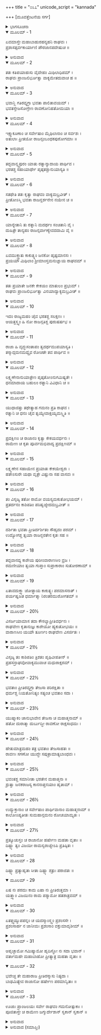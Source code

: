 +++
title = "೦೩೭"
unicode_script = "kannada"

+++
[ಮೂವತ್ತೆಂಟನೆಯ ಸರ್ಗ]



<details><summary>ಭಾಗಸೂಚನಾ</summary>

ಶ್ರೀರಾಮನು ಜನಕರಾಜ, ಯುಧಾಜಿತ್ತು, ಪ್ರತರ್ದನರೇ ಮೊದಲಾದ ರಾಜರ ಬೀಳ್ಕೊಡಿಗೆ
</details>

<details open><summary>ಮೂಲಮ್ - 1</summary>

ಏವಮಾಸ್ತೇ ಮಹಾಬಾಹುರಹನ್ಯಹನಿ ರಾಘವಃ ।  
ಪ್ರಶಾಸತ್ಸರ್ವಕಾರ್ಯಾಣಿ ಪೌರಜಾನಪದೇಷುಚ ॥
</details>

<details><summary>ಅನುವಾದ</summary>

ಮಹಾಬಾಹು ಶ್ರೀರಘುನಾಥನು ಹೀಗೆ ಪ್ರತಿದಿನವೂ ರಾಜಸಭೆಯಲ್ಲಿ ಪುರಜನರ ಮತ್ತು ದೇಶವಾಸಿಗಳ ಎಲ್ಲ ಕಾರ್ಯಗಳನ್ನು ಪರಾಮರ್ಶಿಸುತ್ತಾ ರಾಜ್ಯಶಾಸನ ಮಾಡುತ್ತಿದ್ದನು.॥1॥
</details>

<details open><summary>ಮೂಲಮ್ - 2</summary>

ತತಃ ಕತಿಪಯಾಹಃಸು ವೈದೇಹಂ ಮಿಥಿಲಾಧಿಪಮ್ ।  
ರಾಘವಃ ಪ್ರಾಂಜಲಿರ್ಭೂತ್ವಾ ವಾಕ್ಯಮೇತದುವಾಚ ಹ ॥
</details>

<details><summary>ಅನುವಾದ</summary>

ಅನಂತರ ಕೆಲವು ದಿನ ಕಳೆದಾಗ ಶ್ರೀರಾಮನ ಮಿಥಿಲೇಶರಾಜಾ ಜನಕನಿಗೆ ಕೈಮುಗಿದು ಹೀಗೆ ಹೇಳಿದನು.॥2॥
</details>

<details open><summary>ಮೂಲಮ್ - 3</summary>

ಭವಾನ್ಹಿ ಗತಿರವ್ಯಗ್ರಾ ಭವತಾ ಪಾಲಿತಾವಯಮ್ ।  
ಭವತಸ್ತೇಜಸೋಗ್ರೇಣ ರಾವಣೋನಿಹತೋಮಯಾ ॥
</details>

<details><summary>ಅನುವಾದ</summary>

ಮಹಾರಾಜರೇ! ನೀವು ನನಗೆ ಏಕಮಾತ್ರ ಆಶ್ರಯರಾಗಿದ್ದೀರಿ. ನೀವು ಸದಾ ನಮ್ಮ ಲಾಲನೆ-ಪಾಲನೆ ಮಾಡಿರುವಿರಿ. ನಿಮ್ಮ ಹೆಚ್ಚಿದ ತೇಜದಿಂದಲೇ ನಾನು ರಾವಣನನ್ನು ವಧಿಸಿದೆ.॥3॥
</details>

<details open><summary>ಮೂಲಮ್ - 4</summary>

ಇಕ್ಷ್ವಾಕೂಣಾಂ ಚ ಸರ್ವೇಷಾಂ ಮೈಥಿಲಾನಾಂ ಚ ಸರ್ವಶಃ ।  
ಅತುಲಾಃ ಪ್ರೀತಯೋ ರಾಜನ್ಸಂಬಂಧಕಪುರೋಗಮಾಃ ॥
</details>

<details><summary>ಅನುವಾದ</summary>

ರಾಜರೇ! ಸಮಸ್ತ ಇಕ್ಷ್ವಾಕುವಂಶೀ ಮತ್ತು ಮೈಥಿಲರಾಜರ ಪರಸ್ಪರ ಸಂಬಂಧದಿಂದ ಎಲ್ಲ ಪ್ರಕಾರ ದಿಂದ ಬೆಳೆದ ಪ್ರೇಮಕ್ಕೆ ಎಣೆಯೇ ಇಲ್ಲ.॥4॥
</details>

<details open><summary>ಮೂಲಮ್ - 5</summary>

ತದ್ಭವಾನ್ಸ್ವ್ವಪುರಂ ಯಾತು ರತ್ನಾನ್ಯಾದಾಯ ಪಾರ್ಥಿವ ।  
ಭರತಶ್ಚ ಸಹಾಯಾರ್ಥೇ ಪೃಷ್ಠತಶ್ಚಾನುಯಾಸ್ಯತಿ ॥
</details>

<details><summary>ಅನುವಾದ</summary>

ಪಾರ್ಥಿವನೇ! ಇನ್ನು ನಾವು ನೀಡಿದ ಉಡುಗೊರೆಯಾಗಿ ಅರ್ಪಿಸಿದ ಮಣಿ-ರತ್ನಾದಿಗಳನ್ನು ಸ್ವೀಕರಿಸಿ, ನಿಮ್ಮ ರಾಜಧಾನಿಗೆ ನಿಮ್ಮ ರಾಜಧಾನಿಗೆ ಪ್ರಯಾಣ ಬೆಳೆಸಬಹುದು. ಭರತ-ಶತ್ರುಘ್ನರೂ ನಿಮ್ಮ ಸಹಾಯಕರಾಗಿ ನಿಮ್ಮೊಂದಿಗೆ ಬರುವರು.॥5॥
</details>

<details open><summary>ಮೂಲಮ್ - 6</summary>

ಸತಥೇತಿ ತತಃ ಕೃತ್ವಾ ರಾಘವಂ ವಾಕ್ಯಮಬ್ರವೀತ್ ।  
ಪ್ರೀತೋಽಸ್ಮಿ ಭವತಾ ರಾಜನ್ದರ್ಶನೇನ ನಯೇನ ಚ ॥
</details>

<details><summary>ಅನುವಾದ</summary>

ಆಗ ಜನಕನು ಹಾಗೆಯೇ ಆಗಲಿ ಎಂದು ಹೇಳಿ ಶ್ರೀರಾಮನಲ್ಲಿ ಹೇಳಿದನು - ರಾಜಾ ! ನಾನು ನಿನ್ನ ದರ್ಶನ ಹಾಗೂ ನ್ಯಾಯಯುಕ್ತ ವ್ಯವಹಾರದಿಂದ ಬಹಳ ಸಂತಸಗೊಂಡಿರುವೆ.॥6॥
</details>

<details open><summary>ಮೂಲಮ್ - 7</summary>

ಯಾನ್ಯೇತಾನಿ ತು ರತ್ನಾನಿ ಮದರ್ಥಂ ಸಂಚಿತಾನಿ ವೈ ।  
ದುಹಿತ್ರೇ ತಾನ್ಯಹಂ ರಾಜನ್ಸರ್ವಾಣ್ಯೇವದದಾಮಿ ವೈ ॥
</details>

<details><summary>ಅನುವಾದ</summary>

ನೀನು ನನಗಾಗಿ ಕೊಟ್ಟಿರುವ ರತ್ನಾದಿಗಳನ್ನು ನಾನು ನಿಮ್ಮ ಸೀತೆಯೇ ಆದಿ ಪುತ್ರಿಯರಿಗೆ ಕೊಡುವೆನು.॥7॥
</details>

<details open><summary>ಮೂಲಮ್ - 8</summary>

ಏವಮುಕ್ತ್ವಾತು ಕಾಕುತ್ಸ್ಥಂ ಜನಕೋ ಹೃಷ್ಟಮಾನಸಃ ।  
ಪ್ರಯಯೌ ಮಿಥಿಲಾಂ ಶ್ರೀಮಾಂಸ್ತಮನುಜ್ಞಾಯ ರಾಘವಮ್ ॥
</details>

<details><summary>ಅನುವಾದ</summary>

ಶ್ರೀರಾಮನಲ್ಲಿ ಹೀಗೆ ಹೇಳಿ ಶ್ರೀಮಾನ್ ಜನಕನು ಆನಂದದಿಂದ ಅವನ ಅನುಮತಿ ಪಡೆದು ಮಿಥಿಲೆಗೆ ಪ್ರಯಾಣ ಮಾಡಿದನು.॥8॥
</details>

<details open><summary>ಮೂಲಮ್ - 9</summary>

ತತಃ ಪ್ರಯಾತೇ ಜನಕೇ ಕೇಕಯಂ ಮಾತುಲಂ ಪ್ರಭುಮ್ ।  
ರಾಘವಃ ಪ್ರಾಂಜಲಿರ್ಭೂತ್ವಾ ವಿನಯಾದ್ವಾಕ್ಯಮಬ್ರವೀತ್ ॥
</details>

<details><summary>ಅನುವಾದ</summary>

ಜನಕನು ತೆರಳಿದ ಬಳಿಕ ಶ್ರೀರಘುನಾಥನು ತನ್ನ ಮಾವ ಮಹಾಸಾಮರ್ಥ್ಯಶಾಲಿ ಕೇಕೇಯ ನರೇಶ ಯುಧಾ ಜಿತ್ತುವಿನಲ್ಲಿ ಕೈಮುಗಿದು ವಿನಯದಿಂದ ಹೇಳಿದನು.॥9॥
</details>

<details open><summary>ಮೂಲಮ್ - 10</summary>

ಇದಂ ರಾಜ್ಯಮಹಂ ಚೈವ ಭರತಶ್ಚ ಸಲಕ್ಷಣಃ ।  
ಆಯತ್ತಸ್ತ್ವಂ ಹಿ ನೋ ರಾಜನ್ಗತಿಶ್ಚ ಪುರುಷರ್ಷಭ ॥
</details>

<details><summary>ಅನುವಾದ</summary>

ರಾಜರೇ! ಪುರುಷಪ್ರವರ! ಈ ರಾಜ್ಯ, ನಾನು, ಭರತ, ಲಕ್ಷ್ಮಣ, ಶತ್ರುಘ್ನ ಎಲ್ಲರೂ ನಿಮ್ಮ ಅಧೀನರಾಗಿದ್ದೇವೆ. ನೀವೇ ನಮ್ಮ ಆಶ್ರಯನಾಗಿರುವಿರಿ.॥10॥
</details>

<details open><summary>ಮೂಲಮ್ - 11</summary>

ರಾಜಾ ಹಿ ವೃದ್ಧಃಸಂತಾಪಂ ತ್ವದರ್ಥಮುಪಯಾಸ್ಯತಿ ।  
ತಸ್ಮಾದ್ಗಮನಮದ್ಯೈವ ರೋಚತೇ ತವ ಪಾರ್ಥಿವ ॥
</details>

<details><summary>ಅನುವಾದ</summary>

ಮಹಾರಾಜ ಕೇಕೇಯನರೇಶ ವೃದ್ಧರಾಗಿದ್ದಾರೆ. ಅವರು ನಿಮ್ಮ ಕುರಿತು ಚಿಂತಿತರಾಗಿರಬಹುದು. ಅದರಿಂದ ಪೃಥಿವಿನಾಥನೇ! ನೀವು ಇಂದೇ ಹೊರಡುವುದು ನನಗೆ ಒಳ್ಳೆಯದೆನಿಸುತ್ತದೆ.॥11॥
</details>

<details open><summary>ಮೂಲಮ್ - 12</summary>

ಲಕ್ಷ್ಮಣೇನಾನುಯಾತ್ರೇಣ ಪೃಷ್ಠತೋಽನುಗಮಿಷ್ಯತೇ ।  
ಧನಮಾದಾಯ ಬಹುಲಂ ರತ್ನಾನಿ ವಿವಿಧಾನಿ ಚ ॥
</details>

<details><summary>ಅನುವಾದ</summary>

ತಾವು ಹೇರಳ ಧನ-ರತ್ನಾದಿಗಳನ್ನು ತೆಗೆದುಕೊಂಡು ಹೊರಡಿರಿ. ಮಾರ್ಗದಲ್ಲಿ ಸಹಾಯಕ್ಕಾಗಿ ಲಕ್ಷ್ಮಣನು ನಿಮ್ಮ ಜೊತೆಗೆ ಬರುವನು.॥12॥
</details>

<details open><summary>ಮೂಲಮ್ - 13</summary>

ಯುಧಾಜಿತ್ತು ತಥೇತ್ಯಾಹ ಗಮನಂ ಪ್ರತಿ ರಾಘವ ।  
ರತ್ನಾನಿ ಚ ಧನಂ ಚೈವ ತ್ವಯ್ಯೇವಾಕ್ಷಯ್ಯಮಸ್ತ್ವಿತಿ ॥
</details>

<details><summary>ಅನುವಾದ</summary>

ಆಗ ಯುಧಾಜಿತ್ತು ‘ತಥಾಸ್ತು’ ಎಂದು ಹೇಳಿ ರಾಮಚಂದ್ರನ ಮಾತನ್ನು ಮನ್ನಿಸಿ. ರಘುನಂದನ! ಈ ರತ್ನ, ಧನವೆಲ್ಲ ನಿನ್ನ ಬಳಿಯಲ್ಲೇ ಅಕ್ಷಯರೂಪವಾಗಿ ಇರಲಿ.॥13॥
</details>

<details open><summary>ಮೂಲಮ್ - 14</summary>

ಪ್ರದಕ್ಷಿಣಂ ಚ ರಾಜಾನಂ ಕೃತ್ವಾ ಕೇಕಯವರ್ಧನಃ ।  
ರಾಮೇಣ ಚ ಕೃತಃ ಪೂರ್ವಮಭಿವಾದ್ಯ ಪ್ರದಕ್ಷಿಣಮ್ ॥
</details>

<details><summary>ಅನುವಾದ</summary>

ಮತ್ತೆ ಮೊದಲಿಗೆ ಶ್ರೀರಘುನಾಥನು ಪ್ರೇಮದಿಂದ ತನ್ನ ಮಾವನಿಗೆ ಪ್ರದಕ್ಷಿಣೆ ಮಾಡಿದನು, ಬಳಿಕ ಕೇಕೆಯ ಕುಲವರ್ಧನ ರಾಜಕುಮಾರ ಯುಧಾಜಿತೂ ಕೂಡ ಶ್ರೀರಾಮನ ಪ್ರದಕ್ಷಿಣೆ ಮಾಡಿದನು.॥14॥
</details>

<details open><summary>ಮೂಲಮ್ - 15</summary>

ಲಕ್ಷ್ಮಣೇನ ಸಹಾಯೇನ ಪ್ರಯಾತಃ ಕೇಕಯೇಶ್ವರಃ ।  
ಹತೇಽಸುರೇ ಯಥಾ ವೃತ್ರೇ ವಿಷ್ಣುನಾ ಸಹ ವಾಸವಃ ॥
</details>

<details><summary>ಅನುವಾದ</summary>

ಬಳಿಕ ಕೇಕೆಯರಾಜನು ಲಕ್ಷ್ಮಣನೊಂದಿಗೆ, ವೃತ್ರಾಸುರನನ್ನು ವಧಿಸಿ ಇಂದ್ರನು ಭಗವಾನ್ ವಿಷ್ಣುವಿನೊಂದಿಗೆ ಅಮರಾವತಿಯ ಯಾತ್ರೆ ಮಾಡಿದಂತೆ, ತನ್ನ ದೇಶಕ್ಕೆ ಹೊರಟನು.॥15॥
</details>

<details open><summary>ಮೂಲಮ್ - 16</summary>

ತಂ ವಿಸೃಜ್ಯ ತತೋ ರಾಮೋ ವಯಸ್ಯಮಕುತೋಭಯಮ್ ।  
ಪ್ರತರ್ದನಂ ಕಾಶಿಪತಿಂ ಪರಿಷ್ವಜ್ಯೇದಮಬ್ರವೀತ್ ॥
</details>

<details><summary>ಅನುವಾದ</summary>

ಮಾವನನ್ನು ಬೀಳ್ಕೊಟ್ಟು ಶ್ರೀರಾಮನು ಯಾರಿಗೂ ಹೆದರದೇ ಇರುವ ತನ್ನ ಮಿತ್ರ ಕಾಶೀರಾಜ ಪ್ರತರ್ದನನನ್ನು ಆಲಿಂಗಿಸಿಕೊಂಡು ಹೇಳಿದನು.॥16॥
</details>

<details open><summary>ಮೂಲಮ್ - 17</summary>

ದರ್ಶಿತಾ ಭವತಾ ಪ್ರೀತಿರ್ದರ್ಶಿತಂ ಸೌಹೃದಂ ಪರಮ್ ।  
ಉದ್ಯೋಗಶ್ಚ ತ್ವಯಾ ರಾಜನ್ಭರತೇನ ಕೃತಃ ಸಹ ॥
</details>

<details><summary>ಅನುವಾದ</summary>

ರಾಜಾ! ನೀವು ಪಟ್ಟಾಭಿಷೇಕದ ಕಾರ್ಯದಲ್ಲಿ ಭರತನೊಂದಿಗೆ ಪೂರ್ಣ ಸಹಕಾರ ಕೊಟ್ಟಿರುವಿ. ಹೀಗೆ ಮಾಡಿ ತಮ್ಮಲ್ಲಿರುವ ಮಹಾಪ್ರೇಮ - ಸೌಹಾರ್ದದ ಪರಿಚಯ ಕೊಟ್ಟಿರುವಿ.॥17॥
</details>

<details open><summary>ಮೂಲಮ್ - 18</summary>

ತದ್ಭವಾನದ್ಯ ಕಾಶೇಯ ಪುರೀಂವಾರಾಣಸೀಂ ವ್ರಜ ।  
ರಮಣೀಯಾಂ ತ್ವಯಾ ಗುಪ್ತಾಂ ಸುಪ್ರಾಕಾರಾಂ ಸುತೋರಣಾಮ್ ॥
</details>

<details><summary>ಅನುವಾದ</summary>

ಕಾಶಿರಾಜನೇ! ಈಗ ನೀನು ಸುಂದರ ಪ್ರಾಕಾರ ಹಾಗೂ ಮನೋಹರ ದ್ವಾರಗಳಿಂದ ಸುಶೋಭಿತವಾದ, ನಿನ್ನಿಂದಲೇ ರಕ್ಷಿತವಾದ ರಮಣೀಯ ವಾರಾಣಾಸೀ ಪುರಿಗೆ ದಯಮಾಡಿಸಿರಿ.॥18॥
</details>

<details open><summary>ಮೂಲಮ್ - 19</summary>

ಏತಾವದುಕ್ತ್ವಾ ಚೋತ್ಥಾಯ ಕಾಕುತ್ಸ್ಥಃ ಪರಮಾಸನಾತ್ ।  
ಪರ್ಯಷ್ವಜತ ಧರ್ಮಾತ್ಮಾ ನಿರಂತರಮುರೋಗತಮ್ ॥
</details>

<details><summary>ಅನುವಾದ</summary>

ಹೀಗೆ ಹೇಳಿ ಧರ್ಮಾತ್ಮಾ ಶ್ರೀರಾಮನು ತನ್ನ ಆಸನದಿಂದ ಎದ್ದು ಪ್ರತರ್ದನನನ್ನು ಪುನಃ ಗಾಢವಾಗಿ ಆಲಿಂಗಿಸಿಕೊಂಡನು.॥19॥
</details>

<details open><summary>ಮೂಲಮ್ - 20½</summary>

ವಿಸರ್ಜಯಾಮಾಸ ತದಾ ಕೌಸಲ್ಯಾಪ್ರೀತಿವರ್ಧನಃ ।  
ರಾಘವೇಣ ಕೃತಾನುಜ್ಞಃ ಕಾಶೇಯೋ ಹ್ಯಕುತೋಭಯಃ ॥  
ವಾರಾಣಸೀಂ ಯಯೌ ತೂರ್ಣಂ ರಾಘವೇಣ ವಿಸರ್ಜಿತಃ ।
</details>

<details><summary>ಅನುವಾದ</summary>

ಹೀಗೆ ಕೌಸಲ್ಯಾನಂದವರ್ಧನ ಶ್ರೀರಾಮನು ಆಗ ಕಾಶೀರಾಜನನ್ನು ಬೀಳ್ಕೊಟ್ಟನು. ಶ್ರೀರಘುನಾಥನ ಅನುಮತಿ ಪಡೆದು ನಿರ್ಭಯ ನಾದ ಕಾಶಿರಾಜನು ಕೂಡಲೇ ವಾರಣಾಸಿಗೆ ತೆರಳಿದನು.॥20½॥
</details>

<details open><summary>ಮೂಲಮ್ - 21½</summary>

ವಿಸೃಜ್ಯ ತಂ ಕಾಶಿಪತಿಂ ತ್ರಿಶತಂ ಪೃಥಿವೀಪತೀನ್ ॥  
ಪ್ರಹಸನ್ರಾಘವೋವಾಕ್ಯಮುವಾಚ ಮಧುರಾಕ್ಷರಮ್ ।
</details>

<details><summary>ಅನುವಾದ</summary>

ಕಾಶಿರಾಜನನ್ನು ಕಳಿಸಿಕೊಟ್ಟು ಶ್ರೀರಘುನಾಥನು ನಗುತ್ತಾ ಇತರ ಮುನ್ನೂರು ರಾಜರಲ್ಲಿ ಮಧುರವಾಗಿ ನುಡಿದನು.॥21½॥
</details>

<details open><summary>ಮೂಲಮ್ - 22½</summary>

ಭವತಾಂ ಪ್ರೀತಿರವ್ಯಗ್ರಾ ತೇಜಸಾ ಪರಿರಕ್ಷಿತಾ ॥  
ಧರ್ಮಶ್ಚ ನಿಯತೋನಿತ್ಯಂ ಸತ್ಯಂಚ ಭವತಾಂ ಸದಾ ।
</details>

<details><summary>ಅನುವಾದ</summary>

ನನ್ನ ಮೇಲೆ ನಿಮ್ಮ ಪ್ರೀತಿಯು ಅವಿಚಲವಾಗಿದೆ. ನಿಮ್ಮ ತೇಜಸ್ಸಿನಿಂದಲೇ ಅದು ರಕ್ಷಿಸಲ್ಪಟ್ಟಿದೆ. ಧರ್ಮ ಮತ್ತು ಸತ್ಯಗಳು ನಿಮ್ಮಲ್ಲಿ ನಿತ್ಯನಿರಂತರವಾಗಿ ವಾಸಮಾಡಿಕೊಂಡಿವೆ.॥22½॥
</details>

<details open><summary>ಮೂಲಮ್ - 23½</summary>

ಯುಷ್ಮಾಕಂ ಚಾನುಭಾವೇನ ತೇಜಸಾ ಚ ಮಹಾತ್ಮನಾಮ್ ॥  
ಹತೋ ದುರಾತ್ಮಾ ದುರ್ಬುದ್ಧೀ ರಾವಣೋ ರಾಕ್ಷಸಾಧಮಃ ।
</details>

<details><summary>ಅನುವಾದ</summary>

ನಿಮ್ಮಂತಹ ಮಹಾ ಪುರುಷರ ಪ್ರಭಾವ, ತೇಜದಿಂದಲೇ, ದುರ್ಬುದ್ಧಿ, ದುರಾತ್ಮಾ ರಾಕ್ಷಸಾಧಮ ರಾವಣನನ್ನು ನಾನು ವಧಿಸುವಂತಾಯಿತು.॥23½॥
</details>

<details open><summary>ಮೂಲಮ್ - 24½</summary>

ಹೇತುಮಾತ್ರಮಹಂ ತತ್ರ ಭವತಾಂ ತೇಜಸಾಹತಃ ॥  
ರಾವಣಃ ಸಗಣೋ ಯುದ್ಧೇ ಸಪುತ್ರಾಮಾತ್ಯಬಾಂಧವಃ ।
</details>

<details><summary>ಅನುವಾದ</summary>

ನಾನಾದರೋ ಅವನ ವಧೆಯಲ್ಲಿ ನಿಮಿತ್ತಮಾತ್ರನಾಗಿದ್ದೇನೆ. ನಿಜವಾಗಿ ನಿಮ್ಮ ತೇಜದಿಂದಲೇ ಮಂತ್ರಿ, ಪುತ್ರ, ಬಂಧು-ಬಾಂಧವರೊಂದಿಗೆ ರಾವಣನು ಯುದ್ಧದಲ್ಲಿ ಮಡಿದನು.॥24½॥
</details>

<details open><summary>ಮೂಲಮ್ - 25½</summary>

ಭವಂತಶ್ಚ ಸಮಾನೀತಾ ಭರತೇನ ಮಹಾತ್ಮನಾ ॥  
ಶ್ರುತ್ವಾ ಜನಕರಾಜಸ್ಯ ಕಾನನಾತ್ತನಯಾಂ ಹೃತಾಮ್ ।
</details>

<details><summary>ಅನುವಾದ</summary>

ಕಾಡಿನಲ್ಲಿ ಜನಕನಂದಿನೀ ಸೀತೆಯ ಅಪಹರಣದ ಸಮಾಚಾರ ಕೇಳಿ ಮಹಾತ್ಮಾ ಭರತನು ನಿಮ್ಮನ್ನು ಇಲ್ಲಿಗೆ ಕರೆಸಿದ್ದನು.॥25½॥
</details>

<details open><summary>ಮೂಲಮ್ - 26½</summary>

ಉದ್ಯುಕ್ತಾನಾಂ ಚ ಸರ್ವೇಷಾಂ ಪಾರ್ಥಿವಾನಾಂ ಮಹಾತ್ಮನಾಮ್ ॥  
ಕಾಲೋಽಪ್ಯತೀತಃ ಸುಮಹಾನ್ಗಮನಂ ರೋಚಯಾಮ್ಯತಃ ।
</details>

<details><summary>ಅನುವಾದ</summary>

ಮಹಾಮನಾ ಭೂಪಾಲರಾದ ನೀವೆಲ್ಲರೂ ರಾಕ್ಷಸರ ಮೇಲೆ ಆಕ್ರಮಣ ಮಾಡಲು ಸಿದ್ಧರಾಗಿದ್ದಿರಿ. ಅಂದಿನಿಂದ ಇಂದಿನವರೆಗೆ ನಿಮ್ಮ ಬಹಳ ಸಮಯ ಕಳೆದುಹೋಗಿದೆ. ಆದ್ದರಿಂದ ಈಗ ನೀವು ತಮ್ಮ ನಗರಗಳಿಗೆ ಮರಳಿ ಹೋಗುವುದು ಉಚಿತವೆಂದು ನನಗೆ ತೋರುತ್ತದೆ.॥26½॥
</details>

<details open><summary>ಮೂಲಮ್ - 27½</summary>

ಪ್ರತ್ಯೂಚುಸ್ತಂ ಚ ರಾಜಾನೋ ಹರ್ಷೇಣ ಮಹತಾ ವೃತಾಃ ॥  
ದಿಷ್ಟ್ಯಾ ತ್ವಂ ವಿಜಯೀ ರಾಮಸ್ವರಾಜ್ಯೇಽಪಿ ಪ್ರತಿಷ್ಠಿತಃ ।
</details>

<details><summary>ಅನುವಾದ</summary>

ಆಗ ರಾಜರು ಅತ್ಯಂತ ಹರ್ಷಗೊಂಡು ಶ್ರೀರಾಮಾ! ನೀನು ವಿಜಯಿಯಾಗಿ, ತನ್ನ ರಾಜ್ಯದಲ್ಲಿ ಪ್ರತಿಷ್ಠಿತವಾದುದು ದೊಡ್ಡ ಸೌಭಾಗ್ಯದ ಮಾತಾಗಿದೆ ಎಂದು ಹೇಳಿದರು.॥27½॥
</details>

<details open><summary>ಮೂಲಮ್ - 28</summary>

ದಿಷ್ಟ್ಯಾ ಪ್ರತ್ಯಾಹೃತಾ ಸೀತಾ ದಿಷ್ಟ್ಯಾ ಶತ್ರುಃ ಪರಾಜಿತಃ ॥
</details>

<details open><summary>ಮೂಲಮ್ - 29</summary>

ಏಷ ನಃ ಪರಮಃ ಕಾಮ ಏಷಾ ನಃ ಪ್ರೀತಿರುತ್ತಮಾ ।  
ಯತ್ತ್ವಾಂ ವಿಜಯಿನಂ ರಾಮ ಪಶ್ಯಾಮೋ ಹತಶಾತ್ರವಮ್ ॥
</details>

<details><summary>ಅನುವಾದ</summary>

ನಮ್ಮ ಸೌಭಾಗ್ಯದಿಂದಲೇ ನೀನು ಸೀತೆಯನ್ನು ಮರಳಿ ತಂದು, ಆ ಪ್ರಬಲಶತ್ರುವನ್ನು ಸೋಲಿಸಿದೆ. ಶ್ರೀರಾಮಾ! ಇದೇ ನಮ್ಮ ದೊಡ್ಡ ಮನೋರಥವಾಗಿದೆ ಹಾಗೂ ಇದೇ ನಮಗೆ ಎಲ್ಲಕ್ಕಿಂತ ಮಿಗಿಲಾದ ಸಂತೋಷದ ಮಾತಾಗಿದೆ. ಇಂದು ನಾವು ವಿಜಯಿಯಾದ ನಿನ್ನನ್ನು ನೋಡುತ್ತಿದ್ದೇವೆ ಹಾಗೂ ನಿನ್ನ ಶತ್ರುಗಳೆಲ್ಲ ಕೊಲ್ಲಲ್ಪಟ್ಟಿರುವರು.॥28-29॥
</details>

<details open><summary>ಮೂಲಮ್ - 30</summary>

ಏತತ್ತ್ವಯ್ಯುಪಪನ್ನಂ ಚ ಯದಸ್ಮಾಂಸ್ತ್ವಂ ಪ್ರಶಂಸಸೇ ।  
ಪ್ರಶಂಸಾರ್ಹ ನ ಜಾನೀಮಃ ಪ್ರಶಂಸಾಂ ವಕ್ತುಮಾದೃಶೀಮ್ ॥
</details>

<details><summary>ಅನುವಾದ</summary>

ಪ್ರಶಂಸನೀಯ ಶ್ರೀರಾಮಾ! ನೀನು ನಮ್ಮನ್ನು ಪ್ರಶಂಸಿಸುತ್ತಿರುವೆ, ಇದು ನಿನಗೆ ಯೋಗ್ಯವೇ ಆಗಿದೆ. ಹೀಗೆ ಪ್ರಶಂಸೆ ಮಾಡುವ ಕಲೆಯನ್ನು ನಾವು ತಿಳಿಯೆವು.॥30॥
</details>

<details open><summary>ಮೂಲಮ್ - 31</summary>

ಆಪೃಚ್ಛಾಮೋ ಗಮಿಷ್ಯಾಮೋ ಹೃದಿಸ್ಥೋ ನಃ ಸದಾ ಭವಾನ್ ।  
ವರ್ತಾಮಹೇ ಮಹಾಬಾಹೋ ಪ್ರೀತ್ಯಾತ್ರ ಮಹತಾ ವೃತಾಃ ॥
</details>

<details open><summary>ಮೂಲಮ್ - 32</summary>

ಭವೇಚ್ಚ ತೇ ಮಹಾರಾಜ ಪ್ರೀತಿರಸ್ಮಾಸು ನಿತ್ಯದಾ ।  
ಬಾಢಮಿತ್ಯೇವ ರಾಜಾನೋ ಹರ್ಷೇಣ ಪರಮಾನ್ವಿತಾಃ ॥
</details>

<details><summary>ಅನುವಾದ</summary>

ಹೇ ಮಹಾಬಾಹೋ! ಈಗ ನಾವು ನಮ್ಮ ಪುರಗಳಿಗೆ ಹೋಗಲು ಅಪ್ಪಣೆ ಬಯಸುತ್ತೇವೆ. ನೀನು ಸದಾ ನಮ್ಮ ಹೃದಯಗಳಲ್ಲಿ ವಿರಾಜಮಾನರಾಗಿದ್ದಿಯೋ ಹಾಗೆಯೇ ನಮ್ಮನ್ನು ಪ್ರೇಮದಿಂದ ಹೃದಯದಲ್ಲಿ ಇರಿಸಿಕೋ. ಆಗ ರಘುನಾಥನು ಹರ್ಷಗೊಂಡು ರಾಜರಲ್ಲಿ ‘ಖಂಡಿತವಾಗಿ ಹಾಗೇ ಆಗಲಿ’ ಎಂದು ಹೇಳಿದನು.॥31-32॥
</details>

<details open><summary>ಮೂಲಮ್ - 33</summary>

ಊಚುಃ ಪ್ರಾಂಜಲಯಃ ಸರ್ವೇ ರಾಘವಂ ಗಮನೋತ್ಸುಕಾಃ ।  
ಪೂಜಿತಾಸ್ತೇ ಚ ರಾಮೇಣ ಜಗ್ಮುರ್ದೇಶಾನ್ ಸ್ವಕಾನ್ ಸ್ವಕಾನ್ ॥
</details>

<details><summary>ಅನುವಾದ</summary>

ಅನಂತರ ಊರಿಗೆ ಹೋಗಲು ಉತ್ಸುಕರಾದ ರಾಜರೆಲ್ಲರೂ ಕೈಮುಗಿದುಕೊಂಡು ಶ್ರೀರಾಮನಲ್ಲಿ ಹೇಳಿದರು - ಭಗವಂತಾ! ಈಗ ನಾವು ಹೋಗುತ್ತಿದ್ದೇವೆ. ಹೀಗೆ ಶ್ರೀರಾಮನಿಂದ ಸಮ್ಮತಿ ಪಡೆದು ಅವರೆಲ್ಲರೂ ತಮ್ಮ-ತಮ್ಮ ದೇಶಗಳಿಗೆ ತೆರಳಿದರು.॥33॥
</details>

<details><summary>ಅನುವಾದ (ಸಮಾಪ್ತಿಃ)</summary>

ಶ್ರೀವಾಲ್ಮೀಕಿ ವಿರಚಿತ ಆರ್ಷರಾಮಾಯಣ ಆದಿಕಾವ್ಯದ ಉತ್ತರ ಕಾಂಡದಲ್ಲಿ ಮೂವತ್ತೆಂಟನೆಯ ಸರ್ಗ ಪೂರ್ಣವಾಯಿತು. ॥38॥
</details>
